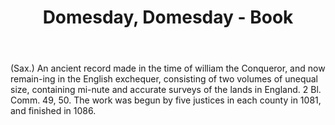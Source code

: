 ---
title: Domesday, Domesday - Book
letter: D
permalink: "/definitions/bld-domesday-domesday---book.html"
body: "(Sax.) An ancient record made in the time of william the Conqueror, and now
  remain-ing in the English exchequer, consisting of two volumes of unequal size,
  containing mi-nute and accurate surveys of the lands in England. 2 Bl. Comm. 49,
  50. The work was begun by five justices in each county in 1081, and finished in
  1086."
published_at: '2018-07-07'
source: Black's Law Dictionary 2nd Ed (1910)
layout: post
---